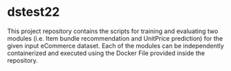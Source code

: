 # dstest22
This project repository contains the scripts for training and evaluating two modules (i.e. Item bundle recommendation and UnitPrice prediction) for the given input eCommerce dataset. Each of the modules can be independently containerized and executed using the Docker File provided inside the  repository.
